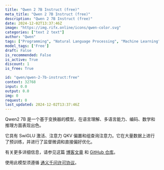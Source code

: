 ```yaml
---
title: "Qwen 2 7B Instruct (free)"
meta_title: "Qwen 2 7B Instruct (free)"
description: "Qwen 2 7B Instruct (free)"
date: 2024-12-02T13:37:46Z
image: "https://img.rifx.online/icons/qwen-color.svg"
categories: ["text 2 text"]
author: "Qwen"
tags: ["Programming", "Natural Language Processing", "Machine Learning", "Data Science", "Generative AI", "Free"]
model_tags: ['Free']
draft: False
is_recommended: False
is_active: True
discount: 1
is_free: True

id: "qwen/qwen-2-7b-instruct:free"
context: 32768
input: 0.0
output: 0.0
img: 0
request: 0
last_updated: 2024-12-02T13:37:46Z
---
```


Qwen2 7B 是一个基于变换器的模型，在语言理解、多语言能力、编码、数学和推理方面表现出色。

它具有 SwiGLU 激活、注意力 QKV 偏置和组查询注意力。它在大量数据上进行了预训练，并进行了监督微调和直接偏好优化。

有关更多详细信息，请参见这篇 [博客文章](https://qwenlm.github.io/blog/qwen2/) 和 [GitHub 仓库](https://github.com/QwenLM/Qwen2)。

使用此模型须遵循 [通义千问许可协议](https://huggingface.co/Qwen/Qwen1.5-110B-Chat/blob/main/LICENSE)。

